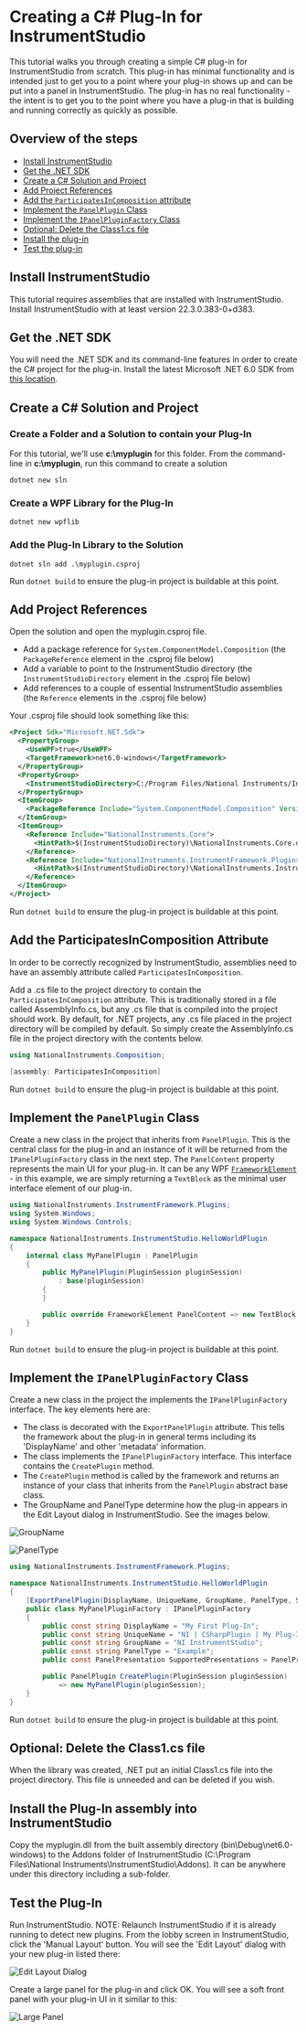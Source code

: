 # Creating a C# Plug-In for InstrumentStudio

This tutorial walks you through creating a simple C# plug-in for InstrumentStudio from scratch. This plug-in
has minimal functionality and is intended just to get you to a point where your plug-in shows up and can
be put into a panel in InstrumentStudio. The plug-in has no real functionality - the intent is to get you to
the point where you have a plug-in that is building and running correctly as quickly as possible.

## Overview of the steps

- [Install InstrumentStudio](#install-instrumentstudio)
- [Get the .NET SDK](#get-the-net-sdk)
- [Create a C# Solution and Project](#create-a-c-solution-and-project)
- [Add Project References](#add-project-references)
- [Add the `ParticipatesInComposition` attribute](#add-the-participatesincomposition-attribute)
- [Implement the `PanelPlugin` Class](#implement-the-panelplugin-class)
- [Implement the `IPanelPluginFactory` Class](#implement-the-ipanelpluginfactory-class)
- [Optional: Delete the Class1.cs file](#optional-delete-the-class1cs-file)
- [Install the plug-in](#install-the-plug-in-assembly-into-instrumentstudio)
- [Test the plug-in](#test-the-plug-in)

## Install InstrumentStudio

This tutorial requires assemblies that are installed with InstrumentStudio. Install
InstrumentStudio with at least version 22.3.0.383-0+d383.

## Get the .NET SDK

You will need the .NET SDK and its command-line features in order to create the C# project
for the plug-in. Install the latest Microsoft .NET 6.0 SDK from [this location](https://dotnet.microsoft.com/en-us/download).

## Create a C# Solution and Project

### Create a Folder and a Solution to contain your Plug-In

For this tutorial, we'll use **c:\myplugin** for this folder. From the command-line in **c:\myplugin**, run this command to create a solution

`dotnet new sln`

### Create a WPF Library for the Plug-In

`dotnet new wpflib`

### Add the Plug-In Library to the Solution

`dotnet sln add .\myplugin.csproj`

Run `dotnet build` to ensure the plug-in project is buildable at this point.

## Add Project References

Open the solution and open the myplugin.csproj file.

- Add a package reference for `System.ComponentModel.Composition` (the `PackageReference` element in the .csproj file below)
- Add a variable to point to the InstrumentStudio directory (the `InstrumentStudioDirectory` element in the .csproj file below)
- Add references to a couple of essential InstrumentStudio assemblies (the `Reference` elements in the .csproj file below)

Your .csproj file should look something like this:

```xml
<Project Sdk="Microsoft.NET.Sdk">
  <PropertyGroup>
    <UseWPF>true</UseWPF>
    <TargetFramework>net6.0-windows</TargetFramework>
  </PropertyGroup>
  <PropertyGroup>
    <InstrumentStudioDirectory>C:/Program Files/National Instruments/InstrumentStudio</InstrumentStudioDirectory>
  </PropertyGroup>
  <ItemGroup>
    <PackageReference Include="System.ComponentModel.Composition" Version="6.0.0" />
  </ItemGroup>
  <ItemGroup>
    <Reference Include="NationalInstruments.Core">
      <HintPath>$(InstrumentStudioDirectory)\NationalInstruments.Core.dll</HintPath>
    </Reference>
    <Reference Include="NationalInstruments.InstrumentFramework.Plugins">
      <HintPath>$(InstrumentStudioDirectory)\NationalInstruments.InstrumentFramework.Plugins.dll</HintPath>
    </Reference>
  </ItemGroup>
</Project>
```

Run `dotnet build` to ensure the plug-in project is buildable at this point.

## Add the ParticipatesInComposition Attribute

In order to be correctly recognized by InstrumentStudio, assemblies need to have an assembly attribute called `ParticipatesInComposition`.

Add a .cs file to the project directory to contain the `ParticipatesInComposition` attribute. This is traditionally stored
in a file called AssemblyInfo.cs, but any .cs file that is compiled into the project should work. By default, for .NET projects, any .cs file placed in the project directory will be compiled by default. So simply create the AssemblyInfo.cs file in the project directory with the contents below.

```csharp
using NationalInstruments.Composition;

[assembly: ParticipatesInComposition]
```

Run `dotnet build` to ensure the plug-in project is buildable at this point.

## Implement the `PanelPlugin` Class

Create a new class in the project that inherits from `PanelPlugin`. This is the central class for
the plug-in and an instance of it will be returned from the `IPanelPluginFactory` class in the next step.
The `PanelContent` property represents the main UI for your plug-in. It can be any WPF [`FrameworkElement`](https://docs.microsoft.com/en-us/dotnet/api/system.windows.frameworkelement?view=windowsdesktop-6.0) - in this example,
we are simply returning a `TextBlock` as the minimal user interface element of our plug-in.

```csharp
using NationalInstruments.InstrumentFramework.Plugins;
using System.Windows;
using System.Windows.Controls;

namespace NationalInstruments.InstrumentStudio.HelloWorldPlugin
{
    internal class MyPanelPlugin : PanelPlugin
    {
        public MyPanelPlugin(PluginSession pluginSession)
            : base(pluginSession)
        {
        }

        public override FrameworkElement PanelContent => new TextBlock { Text = "Hello InstrumentStudio World!" };
    }
}
```

Run `dotnet build` to ensure the plug-in project is buildable at this point.

## Implement the `IPanelPluginFactory` Class

Create a new class in the project the implements the `IPanelPluginFactory` interface. The key elements here are:

- The class is decorated with the `ExportPanelPlugin` attribute. This tells the framework about the plug-in
in general terms including its 'DisplayName' and other 'metadata' information.
- The class implements the `IPanelPluginFactory` interface. This interface contains the `CreatePlugin` method.
- The `CreatePlugin` method is called by the framework and returns an instance of your class that inherits from the `PanelPlugin` abstract base class.
- The GroupName and PanelType determine how the plug-in appears in the Edit Layout dialog in InstrumentStudio. See the images below.

![GroupName](images/EditLayoutGroupName.png)

![PanelType](images/EditLayoutPanelType.png)

```csharp
using NationalInstruments.InstrumentFramework.Plugins;

namespace NationalInstruments.InstrumentStudio.HelloWorldPlugin
{
    [ExportPanelPlugin(DisplayName, UniqueName, GroupName, PanelType, SupportedPresentations)]
    public class MyPanelPluginFactory : IPanelPluginFactory
    {
        public const string DisplayName = "My First Plug-In";
        public const string UniqueName = "NI | CSharpPlugin | My Plug-In";
        public const string GroupName = "NI InstrumentStudio";
        public const string PanelType = "Example";
        public const PanelPresentation SupportedPresentations = PanelPresentation.ConfigurationWithVisualization | PanelPresentation.ConfigurationOnly;

        public PanelPlugin CreatePlugin(PluginSession pluginSession)
            => new MyPanelPlugin(pluginSession);
    }
}
```

Run `dotnet build` to ensure the plug-in project is buildable at this point.

## Optional: Delete the Class1.cs file

When the library was created, .NET put an initial Class1.cs file into the project directory.
This file is unneeded and can be deleted if you wish.

## Install the Plug-In assembly into InstrumentStudio

Copy the myplugin.dll from the built assembly directory (bin\Debug\net6.0-windows) to the Addons folder of InstrumentStudio
(C:\Program Files\National Instruments\InstrumentStudio\Addons). It can be anywhere under this directory including a sub-folder.

## Test the Plug-In

Run InstrumentStudio. NOTE: Relaunch InstrumentStudio if it is already running to detect new plugins. From the lobby screen in InstrumentStudio, click the 'Manual Layout' button. You will see the 'Edit Layout' dialog with your new plug-in listed there:

![Edit Layout Dialog](images/MyPluginEditLayout.png)

Create a large panel for the plug-in and click OK. You will see a soft front panel with your plug-in UI in it
similar to this:

![Large Panel](images/MyPluginLargePanel.png)
